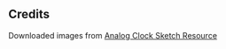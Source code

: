 ## Credits

Downloaded images from [Analog Clock Sketch Resource](https://www.sketchappsources.com/free-source/1002-analog-clock-black-white-sketch-freebie-resource.html)
